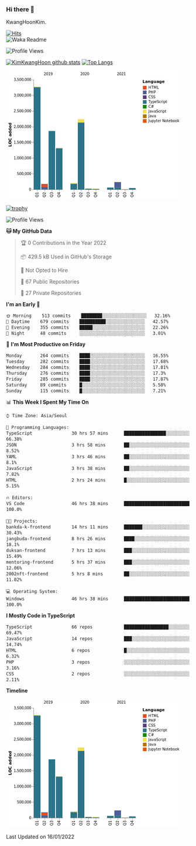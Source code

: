 ### Hi there 👋

KwangHoonKim.

[![Hits](https://hits.seeyoufarm.com/api/count/incr/badge.svg?url=https%3A%2F%2Fgithub.com%2Frhkdgns95)](https://hits.seeyoufarm.com)  
![Waka Readme](https://github.com/rhkdgns95/rhkdgns95/workflows/Waka%20Readme/badge.svg)

![Profile Views](http://img.shields.io/badge/Profile%20Views-0-blue)

[![KimKwangHoon github stats](https://github-readme-stats.vercel.app/api?username=rhkdgns95&show_icons=true)](https://github.com/rhkdgns95/github-readme-stats)   [![Top Langs](https://github-readme-stats.vercel.app/api/top-langs/?username=rhkdgns95&layout=compact)](https://github.com/rhkdgns95/github-readme-stats)   


![Chart not found](https://raw.githubusercontent.com/rhkdgns95/rhkdgns95/master/charts/bar_graph.png) 

[![trophy](https://github-profile-trophy.vercel.app/?username=rhkdgns95)](https://github.com/rhkdgns95/github-profile-trophy)

<!--START_SECTION:waka-->
![Profile Views](http://img.shields.io/badge/Profile%20Views-0-blue)

**🐱 My GitHub Data** 

> 🏆 0 Contributions in the Year 2022
 > 
> 📦 429.5 kB Used in GitHub's Storage 
 > 
> 🚫 Not Opted to Hire
 > 
> 📜 67 Public Repositories 
 > 
> 🔑 27 Private Repositories  
 > 
**I'm an Early 🐤** 

```text
🌞 Morning    513 commits    ████████░░░░░░░░░░░░░░░░░   32.16% 
🌆 Daytime    679 commits    ██████████░░░░░░░░░░░░░░░   42.57% 
🌃 Evening    355 commits    █████░░░░░░░░░░░░░░░░░░░░   22.26% 
🌙 Night      48 commits     ░░░░░░░░░░░░░░░░░░░░░░░░░   3.01%

```
📅 **I'm Most Productive on Friday** 

```text
Monday       264 commits    ████░░░░░░░░░░░░░░░░░░░░░   16.55% 
Tuesday      282 commits    ████░░░░░░░░░░░░░░░░░░░░░   17.68% 
Wednesday    284 commits    ████░░░░░░░░░░░░░░░░░░░░░   17.81% 
Thursday     276 commits    ████░░░░░░░░░░░░░░░░░░░░░   17.3% 
Friday       285 commits    ████░░░░░░░░░░░░░░░░░░░░░   17.87% 
Saturday     89 commits     █░░░░░░░░░░░░░░░░░░░░░░░░   5.58% 
Sunday       115 commits    █░░░░░░░░░░░░░░░░░░░░░░░░   7.21%

```


📊 **This Week I Spent My Time On** 

```text
⌚︎ Time Zone: Asia/Seoul

💬 Programming Languages: 
TypeScript               30 hrs 57 mins      ████████████████░░░░░░░░░   66.38% 
JSON                     3 hrs 58 mins       ██░░░░░░░░░░░░░░░░░░░░░░░   8.52% 
YAML                     3 hrs 46 mins       ██░░░░░░░░░░░░░░░░░░░░░░░   8.1% 
JavaScript               3 hrs 38 mins       ██░░░░░░░░░░░░░░░░░░░░░░░   7.82% 
HTML                     2 hrs 24 mins       █░░░░░░░░░░░░░░░░░░░░░░░░   5.15%

🔥 Editors: 
VS Code                  46 hrs 38 mins      █████████████████████████   100.0%

🐱‍💻 Projects: 
bankda-k-frontend        14 hrs 11 mins      ███████░░░░░░░░░░░░░░░░░░   30.43% 
jangbuda-frontend        8 hrs 26 mins       ████░░░░░░░░░░░░░░░░░░░░░   18.1% 
duksan-frontend          7 hrs 13 mins       ███░░░░░░░░░░░░░░░░░░░░░░   15.49% 
mentoring-frontend       5 hrs 37 mins       ███░░░░░░░░░░░░░░░░░░░░░░   12.06% 
2002nft-frontend         5 hrs 8 mins        ██░░░░░░░░░░░░░░░░░░░░░░░   11.02%

💻 Operating System: 
Windows                  46 hrs 38 mins      █████████████████████████   100.0%

```

**I Mostly Code in TypeScript** 

```text
TypeScript               66 repos            █████████████████░░░░░░░░   69.47% 
JavaScript               14 repos            ███░░░░░░░░░░░░░░░░░░░░░░   14.74% 
HTML                     6 repos             █░░░░░░░░░░░░░░░░░░░░░░░░   6.32% 
PHP                      3 repos             ░░░░░░░░░░░░░░░░░░░░░░░░░   3.16% 
CSS                      2 repos             ░░░░░░░░░░░░░░░░░░░░░░░░░   2.11%

```


**Timeline**

![Chart not found](https://raw.githubusercontent.com/rhkdgns95/rhkdgns95/master/charts/bar_graph.png) 


 Last Updated on 16/01/2022
<!--END_SECTION:waka-->
